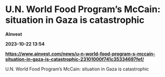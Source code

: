 # U.N. World Food Program’s McCain: situation in Gaza is catastrophic
**AInvest**

**2023-10-22 13:54**

**https://www.ainvest.com/news/u-n-world-food-program-s-mccain-situation-in-gaza-is-catastrophic-23101000f741c35334697fef/**

U.N. World Food Program’s McCain: situation in Gaza is catastrophic